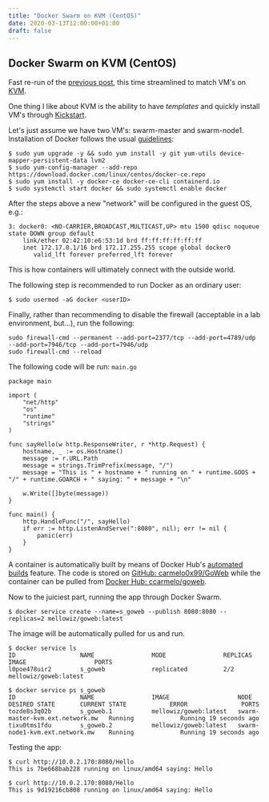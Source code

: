 ```yaml
---
title: "Docker Swarm on KVM (CentOS)"
date: 2020-03-13T12:00:00+01:00
draft: false
---
```


## Docker Swarm on KVM (CentOS)
Fast re-run of the [previous post](https://carmelo0x99.github.io/posts/docker_swarm_clusterhat/), this time streamlined to match VM's on [KVM](https://www.cyberciti.biz/faq/how-to-install-kvm-on-centos-7-rhel-7-headless-server/).

One thing I like about KVM is the ability to have _templates_ and quickly install VM's through [Kickstart](https://docs.centos.org/en-US/centos/install-guide/Kickstart2/).

Let's just assume we have two VM's: swarm-master and swarm-node1. Installation of Docker follows the usual [guidelines](https://docs.docker.com/install/linux/docker-ce/centos/):
```
$ sudo yum upgrade -y && sudo yum install -y git yum-utils device-mapper-persistent-data lvm2
$ sudo yum-config-manager --add-repo https://download.docker.com/linux/centos/docker-ce.repo
$ sudo yum install -y docker-ce docker-ce-cli containerd.io
$ sudo systemctl start docker && sudo systemctl enable docker
```

After the steps above a new "network" will be configured in the guest OS, e.g.:
```
3: docker0: <NO-CARRIER,BROADCAST,MULTICAST,UP> mtu 1500 qdisc noqueue state DOWN group default
    link/ether 02:42:10:e6:53:1d brd ff:ff:ff:ff:ff:ff
    inet 172.17.0.1/16 brd 172.17.255.255 scope global docker0
       valid_lft forever preferred_lft forever
```
This is how containers will ultimately connect with the outside world.

The following step is recommended to run Docker as an ordinary user:
```
$ sudo usermod -aG docker <userID>
```

Finally, rather than recommending to disable the firewall (acceptable in a lab environment, but...), run the following:
```
sudo firewall-cmd --permanent --add-port=2377/tcp --add-port=4789/udp --add-port=7946/tcp --add-port=7946/udp
sudo firewall-cmd --reload
```

The following code will be run:
`main.go`
```
package main

import (
    "net/http"
    "os"
    "runtime"
    "strings"
)

func sayHello(w http.ResponseWriter, r *http.Request) {
    hostname, _ := os.Hostname()
    message := r.URL.Path
    message = strings.TrimPrefix(message, "/")
    message = "This is " + hostname + " running on " + runtime.GOOS + "/" + runtime.GOARCH + " saying: " + message + "\n"

    w.Write([]byte(message))
}

func main() {
    http.HandleFunc("/", sayHello)
    if err := http.ListenAndServe(":8080", nil); err != nil {
        panic(err)
    }
}
```

A container is automatically built by means of Docker Hub's [automated builds](https://docs.docker.com/docker-hub/builds/) feature. The code is stored on [GitHub: carmelo0x99/GoWeb](https://github.com/carmelo0x99/GoWeb) while the container can be pulled from [Docker Hub: ccarmelo/goweb](https://hub.docker.com/repository/docker/ccarmelo/goweb).

Now to the juiciest part, running the app through Docker Swarm.
```
$ docker service create --name=s_goweb --publish 8080:8080 --replicas=2 mellowiz/goweb:latest
```

The image will be automatically pulled for us and run.
```
$ docker service ls
ID                  NAME                MODE                REPLICAS            IMAGE                   PORTS
l0poe478uir2        s_goweb             replicated          2/2                 mellowiz/goweb:latest

$ docker service ps s_goweb
ID                  NAME                IMAGE                   NODE                              DESIRED STATE       CURRENT STATE            ERROR               PORTS
tozde8s3q02b        s_goweb.1           mellowiz/goweb:latest   swarm-master-kvm.ext.network.mw   Running             Running 19 seconds ago
tixu0tms1fdu        s_goweb.2           mellowiz/goweb:latest   swarm-node1-kvm.ext.network.mw    Running             Running 19 seconds ago
```

Testing the app:
```
$ curl http://10.0.2.170:8080/Hello
This is 7be668bab228 running on linux/amd64 saying: Hello

$ curl http://10.0.2.170:8080/Hello
This is 9d19216cb808 running on linux/amd64 saying: Hello
```

